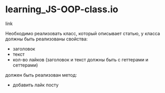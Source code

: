 # learning_JS-OOP-class.io

link 

Необходимо реализовать класс, который описывает статью, у класса должны быть реализованы свойства:
- заголовок
- текст
- кол-во лайков
(заголовок и текст должны быть с геттерами и сеттерами)

должен быть реализован метод:
- добавить лайк посту


